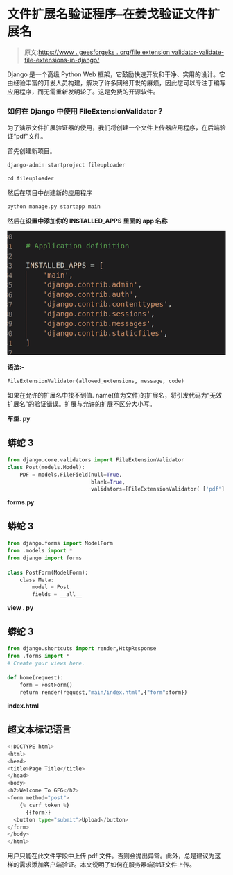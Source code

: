 # 文件扩展名验证程序–在姜戈验证文件扩展名

> 原文:[https://www . geesforgeks . org/file extension validator-validate-file-extensions-in-django/](https://www.geeksforgeeks.org/fileextensionvalidator-validate-file-extensions-in-django/)

Django 是一个高级 Python Web 框架，它鼓励快速开发和干净、实用的设计。它由经验丰富的开发人员构建，解决了许多网络开发的麻烦，因此您可以专注于编写应用程序，而无需重新发明轮子。这是免费的开源软件。

### 如何在 Django 中使用 FileExtensionValidator？

为了演示文件扩展验证器的使用，我们将创建一个文件上传器应用程序，在后端验证“pdf”文件。

首先创建新项目。

```py
django-admin startproject fileuploader
```

```py
cd fileuploader
```

然后在项目中创建新的应用程序

```py
python manage.py startapp main
```

然后在**设置中添加你的 INSTALLED_APPS 里面的 app 名称**

![](img/cc260895d9b58daab438c41ac83ed888.png)

**语法:-**

```py
FileExtensionValidator(allowed_extensions, message, code)
```

如果在允许的扩展名中找不到值. name(值为文件)的扩展名，将引发代码为“无效扩展名”的验证错误。扩展与允许的扩展不区分大小写。

**车型. py**

## 蟒蛇 3

```py
from django.core.validators import FileExtensionValidator
class Post(models.Model):
    PDF = models.FileField(null=True, 
                           blank=True, 
                           validators=[FileExtensionValidator( ['pdf'] ) ])
```

**forms.py**

## 蟒蛇 3

```py
from django.forms import ModelForm
from .models import *
from django import forms

class PostForm(ModelForm):
    class Meta:
        model = Post
        fields = __all__
```

**view . py**

## 蟒蛇 3

```py
from django.shortcuts import render,HttpResponse
from .forms import *
# Create your views here.

def home(request):
    form = PostForm()
    return render(request,"main/index.html",{"form":form})
```

**index.html**

## 超文本标记语言

```py
<!DOCTYPE html>
<html>
<head>
<title>Page Title</title>
</head>
<body>
<h2>Welcome To GFG</h2>
<form method="post">
    {% csrf_token %}
      {{form}}
  <button type="submit">Upload</button>
</form>
</body>
</html>
```

用户只能在此文件字段中上传 pdf 文件。否则会抛出异常。此外，总是建议为这样的需求添加客户端验证。本文说明了如何在服务器端验证文件上传。